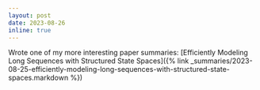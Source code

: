 ```yaml
---
layout: post
date: 2023-08-26
inline: true
---
```


Wrote one of my more interesting paper summaries: 
[Efficiently Modeling Long Sequences with Structured State Spaces]({% link _summaries/2023-08-25-efficiently-modeling-long-sequences-with-structured-state-spaces.markdown %})
